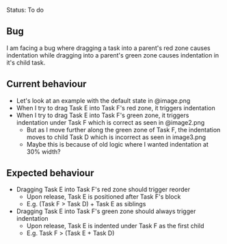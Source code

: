 Status: To do

## Bug
I am facing a bug where dragging a task into a parent's red zone causes indentation while dragging into a parent's green zone causes indentation in it's child task.

## Current behaviour
- Let's look at an example with the default state in @image.png
- When I try to drag Task E into Task F's red zone, it triggers indentation
- When I try to drag Task E into Task F's green zone, it triggers indentation under Task F which is correct as seen in @image2.png
    - But as I move further along the green zone of Task F, the indentation moves to child Task D which is incorrect as seen in image3.png
    - Maybe this is because of old logic where I wanted indentation at 30% width?

## Expected behaviour
- Dragging Task E into Task F's red zone should trigger reorder
    - Upon release, Task E is positioned after Task F's block 
    - E.g. (Task F > Task D) + Task E as siblings
- Dragging Task E into Task F's green zone should always trigger indentation
    - Upon release, Task E is indented under Task F as the first child
    - E.g. Task F > (Task E + Task D)